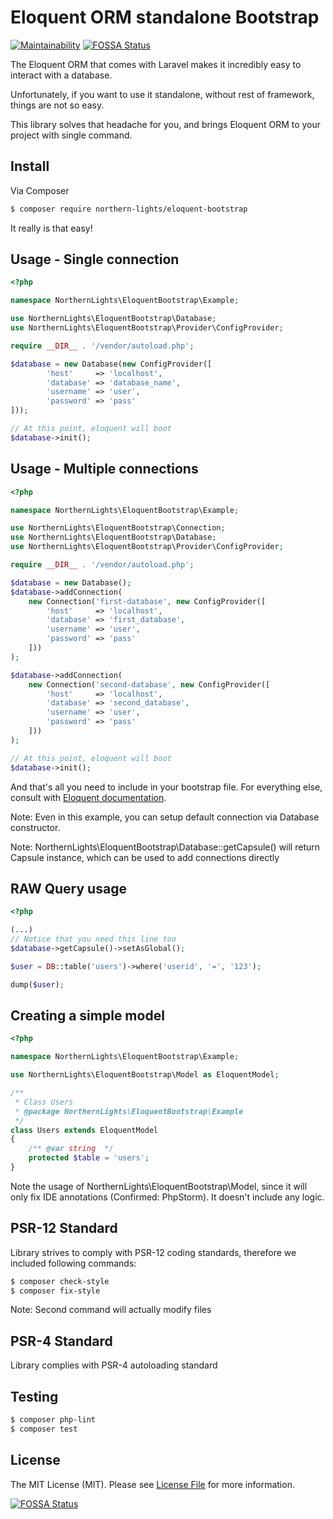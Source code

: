 Eloquent ORM standalone Bootstrap
=======================
[![Maintainability](https://api.codeclimate.com/v1/badges/8ee6bde7b6ed450b5029/maintainability)](https://codeclimate.com/github/N0rthernL1ghts/eloquent-bootstrap/maintainability)
[![FOSSA Status](https://app.fossa.io/api/projects/git%2Bgithub.com%2FN0rthernL1ghts%2Feloquent-bootstrap.svg?type=shield)](https://app.fossa.io/projects/git%2Bgithub.com%2FN0rthernL1ghts%2Feloquent-bootstrap?ref=badge_shield)


The Eloquent ORM that comes with Laravel makes it incredibly easy to interact with a database.

Unfortunately, if you want to use it standalone, without rest of framework, things are not so easy.

This library solves that headache for you, and brings Eloquent ORM to your project with single command.

## Install

Via Composer

``` bash
$ composer require northern-lights/eloquent-bootstrap
```
It really is that easy!

## Usage - Single connection
``` php
<?php

namespace NorthernLights\EloquentBootstrap\Example;

use NorthernLights\EloquentBootstrap\Database;
use NorthernLights\EloquentBootstrap\Provider\ConfigProvider;

require __DIR__ . '/vendor/autoload.php';

$database = new Database(new ConfigProvider([
        'host'     => 'localhost',
        'database' => 'database_name',
        'username' => 'user',
        'password' => 'pass'
]));

// At this point, eloquent will boot
$database->init();
```

## Usage - Multiple connections

``` php
<?php

namespace NorthernLights\EloquentBootstrap\Example;

use NorthernLights\EloquentBootstrap\Connection;
use NorthernLights\EloquentBootstrap\Database;
use NorthernLights\EloquentBootstrap\Provider\ConfigProvider;

require __DIR__ . '/vendor/autoload.php';

$database = new Database();
$database->addConnection(
    new Connection('first-database', new ConfigProvider([
        'host'     => 'localhost',
        'database' => 'first_database',
        'username' => 'user',
        'password' => 'pass'
    ]))
);

$database->addConnection(
    new Connection('second-database', new ConfigProvider([
        'host'     => 'localhost',
        'database' => 'second_database',
        'username' => 'user',
        'password' => 'pass'
    ]))
);

// At this point, eloquent will boot
$database->init();
```
And that's all you need to include in your bootstrap file.
For everything else, consult with [Eloquent documentation](https://laravel.com/docs/5.6/eloquent).

Note: Even in this example, you can setup default connection via Database constructor.

Note: NorthernLights\EloquentBootstrap\Database::getCapsule() will return Capsule instance, which can be used to add connections directly

## RAW Query usage

``` php
<?php

(...)
// Notice that you need this line too
$database->getCapsule()->setAsGlobal();

$user = DB::table('users')->where('userid', '=', '123');

dump($user);
```

## Creating a simple model
``` php
<?php

namespace NorthernLights\EloquentBootstrap\Example;

use NorthernLights\EloquentBootstrap\Model as EloquentModel;

/**
 * Class Users
 * @package NorthernLights\EloquentBootstrap\Example
 */
class Users extends EloquentModel
{
    /** @var string  */
    protected $table = 'users';
}
```
Note the usage of NorthernLights\EloquentBootstrap\Model, since it will only fix IDE annotations (Confirmed: PhpStorm). It doesn't include any logic.

## PSR-12 Standard
Library strives to comply with PSR-12 coding standards, therefore we included following commands:
``` bash
$ composer check-style
$ composer fix-style
```
Note: Second command will actually modify files

## PSR-4 Standard
Library complies with PSR-4 autoloading standard

## Testing

``` bash
$ composer php-lint
$ composer test
```

## License

The MIT License (MIT). Please see [License File](LICENSE.md) for more information.




[![FOSSA Status](https://app.fossa.io/api/projects/git%2Bgithub.com%2FN0rthernL1ghts%2Feloquent-bootstrap.svg?type=large)](https://app.fossa.io/projects/git%2Bgithub.com%2FN0rthernL1ghts%2Feloquent-bootstrap?ref=badge_large)
